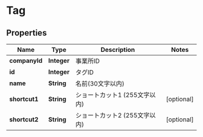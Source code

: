 

# Tag

## Properties

Name | Type | Description | Notes
------------ | ------------- | ------------- | -------------
**companyId** | **Integer** | 事業所ID | 
**id** | **Integer** | タグID | 
**name** | **String** | 名前(30文字以内) | 
**shortcut1** | **String** | ショートカット1 (255文字以内) |  [optional]
**shortcut2** | **String** | ショートカット2 (255文字以内) |  [optional]



